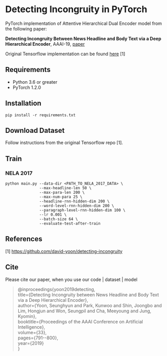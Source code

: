 # Detecting Incongruity in PyTorch
PyTorch implementation of Attentive Hierarchical Dual Encoder model from the following paper:

**Detecting Incongruity Between News Headline and Body Text via a Deep Hierarchical Encoder**, AAAI-19, [paper](https://arxiv.org/abs/1811.07066)

Original Tensorflow implementation can be found [here](https://github.com/david-yoon/detecting-incongruity) [1]
## Requirements
 - Python 3.6 or greater
 - PyTorch 1.2.0

## Installation
 `pip install -r requirements.txt`

## Download Dataset
Follow instructions from the original Tensorflow repo [1].

## Train
### NELA 2017
```
python main.py --data-dir <PATH_TO_NELA_2017_DATA> \
               --max-headline-len 50 \
               --max-para-len 200 \
               --max-num-para 25 \
               --headline-rnn-hidden-dim 200 \
               --word-level-rnn-hidden-dim 200 \
               --paragraph-level-rnn-hidden-dim 100 \
               --lr 0.001 \
               --batch-size 64 \
               --evaluate-test-after-train

```

## References
[1] https://github.com/david-yoon/detecting-incongruity

## Cite
Please cite our paper, when you use our code | dataset | model

> @inproceedings{yoon2019detecting,<br>
> title={Detecting Incongruity between News Headline and Body Text via a Deep Hierarchical Encoder},<br>
> author={Yoon, Seunghyun and Park, Kunwoo and Shin, Joongbo and Lim, Hongjun and Won, Seungpil and Cha, Meeyoung and Jung, Kyomin},<br>
>  booktitle={Proceedings of the AAAI Conference on Artificial Intelligence},<br>
>  volume={33},<br>
>  pages={791--800},<br>
>  year={2019}<br>
> }